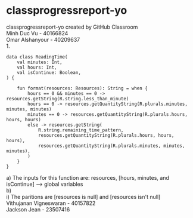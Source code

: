 # classprogressreport-yo
classprogressreport-yo created by GitHub Classroom <br />
Minh Duc Vu - 40166824 <br />
Omar Alshanyour - 40209637 <br />
1. 
```
data class ReadingTime(
	val minutes: Int,
	val hours: Int,
	val isContinue: Boolean,
) {

	fun format(resources: Resources): String = when {
		hours == 0 && minutes == 0 -> resources.getString(R.string.less_than_minute)
		hours == 0 -> resources.getQuantityString(R.plurals.minutes, minutes, minutes)
		minutes == 0 -> resources.getQuantityString(R.plurals.hours, hours, hours)
		else -> resources.getString(
			R.string.remaining_time_pattern,
			resources.getQuantityString(R.plurals.hours, hours, hours),
			resources.getQuantityString(R.plurals.minutes, minutes, minutes),
		)
	}
}

```
a) The inputs for this function are: resources, [hours, minutes, and isContinue] --> global variables <br />
b) <br />
   i) The paritions are [resources is null] and [resources isn't null]    <br />
Vithujanan Vigneswaran - 40157822<br />
Jackson Jean - 23507416
